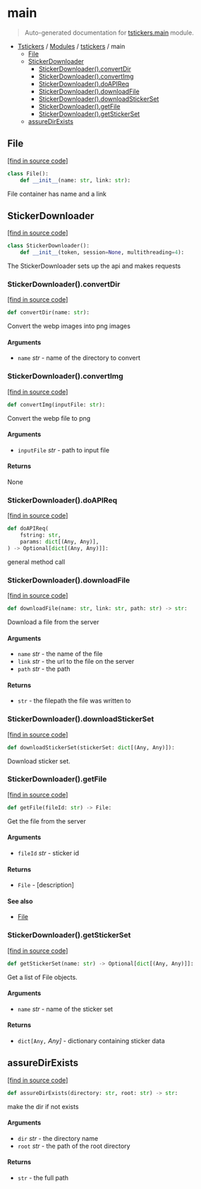 # main

> Auto-generated documentation for [tstickers.main](../../tstickers/main.py) module.

- [Tstickers](../README.md#tstickers-index) / [Modules](../README.md#tstickers-modules) / [tstickers](index.md#tstickers) / main
    - [File](#file)
    - [StickerDownloader](#stickerdownloader)
        - [StickerDownloader().convertDir](#stickerdownloaderconvertdir)
        - [StickerDownloader().convertImg](#stickerdownloaderconvertimg)
        - [StickerDownloader().doAPIReq](#stickerdownloaderdoapireq)
        - [StickerDownloader().downloadFile](#stickerdownloaderdownloadfile)
        - [StickerDownloader().downloadStickerSet](#stickerdownloaderdownloadstickerset)
        - [StickerDownloader().getFile](#stickerdownloadergetfile)
        - [StickerDownloader().getStickerSet](#stickerdownloadergetstickerset)
    - [assureDirExists](#assuredirexists)

## File

[[find in source code]](../../tstickers/main.py#L36)

```python
class File():
    def __init__(name: str, link: str):
```

File container has name and a link

## StickerDownloader

[[find in source code]](../../tstickers/main.py#L47)

```python
class StickerDownloader():
    def __init__(token, session=None, multithreading=4):
```

The StickerDownloader sets up the api and makes requests

### StickerDownloader().convertDir

[[find in source code]](../../tstickers/main.py#L205)

```python
def convertDir(name: str):
```

Convert the webp images into png images

#### Arguments

- `name` *str* - name of the directory to convert

### StickerDownloader().convertImg

[[find in source code]](../../tstickers/main.py#L186)

```python
def convertImg(inputFile: str):
```

Convert the webp file to png

#### Arguments

- `inputFile` *str* - path to input file

#### Returns

None

### StickerDownloader().doAPIReq

[[find in source code]](../../tstickers/main.py#L66)

```python
def doAPIReq(
    fstring: str,
    params: dict[(Any, Any)],
) -> Optional[dict[(Any, Any)]]:
```

general method call

### StickerDownloader().downloadFile

[[find in source code]](../../tstickers/main.py#L144)

```python
def downloadFile(name: str, link: str, path: str) -> str:
```

Download a file from the server

#### Arguments

- `name` *str* - the name of the file
- `link` *str* - the url to the file on the server
- `path` *str* - the path

#### Returns

- `str` - the filepath the file was written to

### StickerDownloader().downloadStickerSet

[[find in source code]](../../tstickers/main.py#L161)

```python
def downloadStickerSet(stickerSet: dict[(Any, Any)]):
```

Download sticker set.

### StickerDownloader().getFile

[[find in source code]](../../tstickers/main.py#L88)

```python
def getFile(fileId: str) -> File:
```

Get the file from the server

#### Arguments

- `fileId` *str* - sticker id

#### Returns

- `File` - [description]

#### See also

- [File](#file)

### StickerDownloader().getStickerSet

[[find in source code]](../../tstickers/main.py#L107)

```python
def getStickerSet(name: str) -> Optional[dict[(Any, Any)]]:
```

Get a list of File objects.

#### Arguments

- `name` *str* - name of the sticker set

#### Returns

- `dict[Any,` *Any]* - dictionary containing sticker data

## assureDirExists

[[find in source code]](../../tstickers/main.py#L16)

```python
def assureDirExists(directory: str, root: str) -> str:
```

make the dir if not exists

#### Arguments

- `dir` *str* - the directory name
- `root` *str* - the path of the root directory

#### Returns

- `str` - the full path
